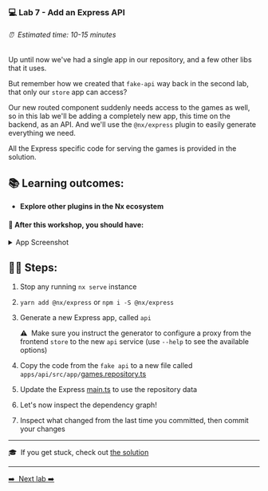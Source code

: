 ### 💻 Lab 7 - Add an Express API

###### ⏰ &nbsp;Estimated time: 10-15 minutes

Up until now we've had a single app in our repository, and a few other libs that it uses.

But remember how we created that `fake-api` way back in the second lab, that only our `store` app can access?

Our new routed component suddenly needs access to the games as well, so in this lab we'll be adding a completely new app, this time on the backend, as an API. And we'll use the `@nx/express` plugin to easily generate everything we need.

All the Express specific code for serving the games is provided in the solution.

## 📚 Learning outcomes:

- **Explore other plugins in the Nx ecosystem**

#### 📲 After this workshop, you should have:

<details>
  <summary>App Screenshot</summary>
  No change in how the app looks!
</details>

## 🏋️‍♀️ Steps:

1. Stop any running `nx serve` instance
   <br/>

2. `yarn add @nx/express` or `npm i -S @nx/express`
   <br/>

3. Generate a new Express app, called `api`

   ⚠️&nbsp;&nbsp;Make sure you instruct the generator to configure a proxy from the frontend `store` to the new `api` service (use `--help` to see the available options)<br />

4. Copy the code from the `fake api` to a new file called `apps/api/src/app/`[games.repository.ts](../../examples/lab7/apps/api/src/app/games.repository.ts)
   <br/>

5. Update the Express [main.ts](../../examples/lab7/apps/api/src/main.ts) to use the repository data
   <br/>

6. Let's now inspect the dependency graph!
   <br/>

7. Inspect what changed from the last time you committed, then commit your changes
   <br/>

---

🎓&nbsp;&nbsp;If you get stuck, check out [the solution](SOLUTION.md)

---

[➡️ &nbsp;Next lab ➡️](../lab8/LAB.md)
